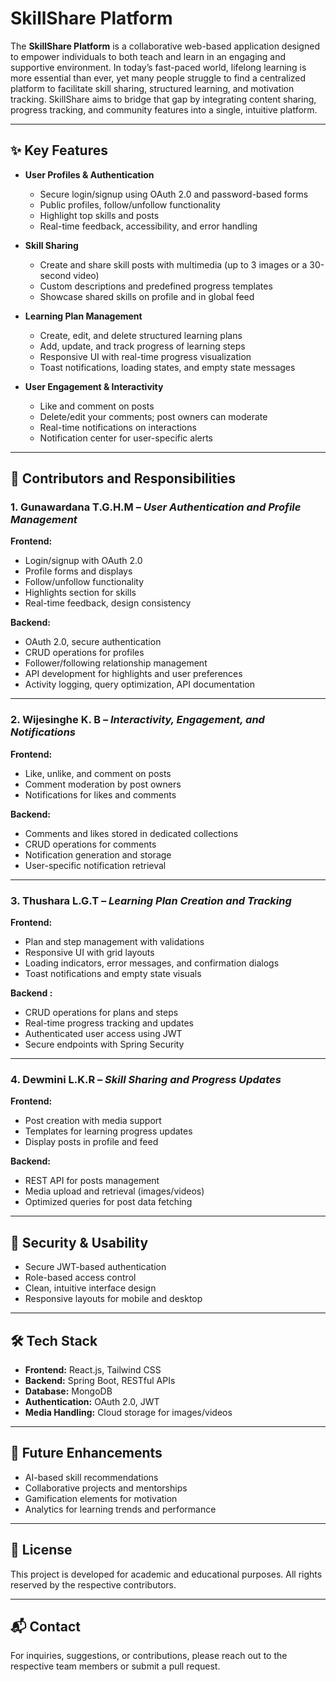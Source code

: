 # SkillShare Platform

The **SkillShare Platform** is a collaborative web-based application designed to empower individuals to both teach and learn in an engaging and supportive environment. In today’s fast-paced world, lifelong learning is more essential than ever, yet many people struggle to find a centralized platform to facilitate skill sharing, structured learning, and motivation tracking. SkillShare aims to bridge that gap by integrating content sharing, progress tracking, and community features into a single, intuitive platform.

---

## ✨ Key Features

- **User Profiles & Authentication**
  - Secure login/signup using OAuth 2.0 and password-based forms
  - Public profiles, follow/unfollow functionality
  - Highlight top skills and posts
  - Real-time feedback, accessibility, and error handling

- **Skill Sharing**
  - Create and share skill posts with multimedia (up to 3 images or a 30-second video)
  - Custom descriptions and predefined progress templates
  - Showcase shared skills on profile and in global feed

- **Learning Plan Management**
  - Create, edit, and delete structured learning plans
  - Add, update, and track progress of learning steps
  - Responsive UI with real-time progress visualization
  - Toast notifications, loading states, and empty state messages

- **User Engagement & Interactivity**
  - Like and comment on posts
  - Delete/edit your comments; post owners can moderate
  - Real-time notifications on interactions
  - Notification center for user-specific alerts

---

## 👥 Contributors and Responsibilities

### 1. Gunawardana T.G.H.M – *User Authentication and Profile Management*

**Frontend:**
- Login/signup with OAuth 2.0
- Profile forms and displays
- Follow/unfollow functionality
- Highlights section for skills
- Real-time feedback, design consistency

**Backend:**
- OAuth 2.0, secure authentication
- CRUD operations for profiles
- Follower/following relationship management
- API development for highlights and user preferences
- Activity logging, query optimization, API documentation

---

### 2. Wijesinghe K. B – *Interactivity, Engagement, and Notifications*

**Frontend:**
- Like, unlike, and comment on posts
- Comment moderation by post owners
- Notifications for likes and comments

**Backend:**
- Comments and likes stored in dedicated collections
- CRUD operations for comments
- Notification generation and storage
- User-specific notification retrieval

---

### 3. Thushara L.G.T – *Learning Plan Creation and Tracking*

**Frontend:**
- Plan and step management with validations
- Responsive UI with grid layouts
- Loading indicators, error messages, and confirmation dialogs
- Toast notifications and empty state visuals

**Backend :**
- CRUD operations for plans and steps
- Real-time progress tracking and updates
- Authenticated user access using JWT
- Secure endpoints with Spring Security

---

### 4. Dewmini L.K.R – *Skill Sharing and Progress Updates*

**Frontend:**
- Post creation with media support
- Templates for learning progress updates
- Display posts in profile and feed

**Backend:**
- REST API for posts management
- Media upload and retrieval (images/videos)
- Optimized queries for post data fetching

---

## 🔐 Security & Usability

- Secure JWT-based authentication
- Role-based access control
- Clean, intuitive interface design
- Responsive layouts for mobile and desktop

---

## 🛠️ Tech Stack

- **Frontend:** React.js, Tailwind CSS
- **Backend:** Spring Boot, RESTful APIs
- **Database:** MongoDB
- **Authentication:** OAuth 2.0, JWT
- **Media Handling:** Cloud storage for images/videos

---

## 📌 Future Enhancements

- AI-based skill recommendations
- Collaborative projects and mentorships
- Gamification elements for motivation
- Analytics for learning trends and performance

---

## 📄 License

This project is developed for academic and educational purposes. All rights reserved by the respective contributors.

---

## 📬 Contact

For inquiries, suggestions, or contributions, please reach out to the respective team members or submit a pull request.

